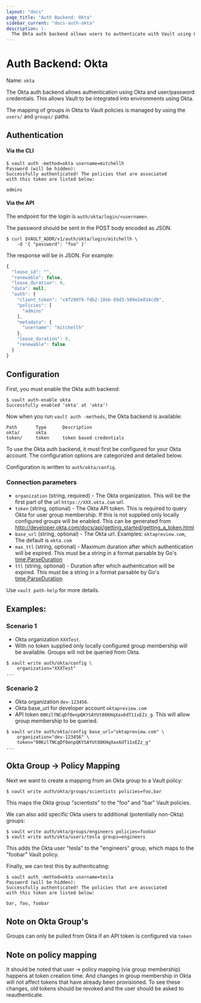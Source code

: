 ```yaml
---
layout: "docs"
page_title: "Auth Backend: Okta"
sidebar_current: "docs-auth-okta"
description: |-
  The Okta auth backend allows users to authenticate with Vault using Okta credentials.
---
```


# Auth Backend: Okta

Name: `okta`

The Okta auth backend allows authentication using Okta
and user/password credentials. This allows Vault to be integrated
into environments using Okta.

The mapping of groups in Okta to Vault policies is managed by using the
`users/` and `groups/` paths.

## Authentication

#### Via the CLI

```
$ vault auth -method=okta username=mitchellh
Password (will be hidden):
Successfully authenticated! The policies that are associated
with this token are listed below:

admins
```

#### Via the API

The endpoint for the login is `auth/okta/login/<username>`.

The password should be sent in the POST body encoded as JSON.

```shell
$ curl $VAULT_ADDR/v1/auth/okta/login/mitchellh \
    -d '{ "password": "foo" }'
```

The response will be in JSON. For example:

```javascript
{
  "lease_id": "",
  "renewable": false,
  "lease_duration": 0,
  "data": null,
  "auth": {
    "client_token": "c4f280f6-fdb2-18eb-89d3-589e2e834cdb",
    "policies": [
      "admins"
    ],
    "metadata": {
      "username": "mitchellh"
    },
    "lease_duration": 0,
    "renewable": false
  }
}
```

## Configuration

First, you must enable the Okta auth backend:

```
$ vault auth-enable okta
Successfully enabled 'okta' at 'okta'!
```

Now when you run `vault auth -methods`, the Okta backend is available:

```
Path       Type      Description
okta/      okta
token/     token     token based credentials
```

To use the Okta auth backend, it must first be configured for your Okta account.
The configuration options are categorized and detailed below.

Configuration is written to `auth/okta/config`.

### Connection parameters

* `organization` (string, required) - The Okta organization.  This will be the first part of the url `https://XXX.okta.com` url.
* `token` (string, optional) - The Okta API token.  This is required to query Okta for user group membership. If this is not supplied only locally configured groups will be enabled. This can be generated from http://developer.okta.com/docs/api/getting_started/getting_a_token.html
* `base_url` (string, optional) - The Okta url. Examples: `oktapreview.com`, The default is `okta.com`
* `max_ttl` (string, optional) - Maximum duration after which authentication will be expired.
 This must be a string in a format parsable by Go's [time.ParseDuration](https://golang.org/pkg/time/#ParseDuration)
* `ttl` (string, optional) - Duration after which authentication will be expired.
 This must be a string in a format parsable by Go's [time.ParseDuration](https://golang.org/pkg/time/#ParseDuration)

Use `vault path-help` for more details.

## Examples:

### Scenario 1

* Okta organization `XXXTest`.
* With no token supplied only locally configured group membership will be available.  Groups will not be queried from Okta.

```
$ vault write auth/okta/config \
    organization="XXXTest"
...
```

### Scenario 2

* Okta organization `dev-123456`.
* Okta base_url for developer account `oktapreview.com`
* API token `00KzlTNCqDf0enpQKYSAYUt88KHqXax6dT11xEZz_g`. This will allow group membership to be queried.

```
$ vault write auth/okta/config base_url="oktapreview.com" \
    organization="dev-123456" \
    token="00KzlTNCqDf0enpQKYSAYUt88KHqXax6dT11xEZz_g" 
...
```

## Okta Group -> Policy Mapping

Next we want to create a mapping from an Okta group to a Vault policy:

```
$ vault write auth/okta/groups/scientists policies=foo,bar
```

This maps the Okta group "scientists" to the "foo" and "bar" Vault policies.

We can also add specific Okta users to additional (potentially non-Okta) groups:

```
$ vault write auth/okta/groups/engineers policies=foobar
$ vault write auth/okta/users/tesla groups=engineers
```

This adds the Okta user "tesla" to the "engineers" group, which maps to
the "foobar" Vault policy.

Finally, we can test this by authenticating:

```
$ vault auth -method=okta username=tesla
Password (will be hidden):
Successfully authenticated! The policies that are associated
with this token are listed below:

bar, foo, foobar
```

## Note on Okta Group's

Groups can only be pulled from Okta if an API token is configured via `token`

## Note on policy mapping

It should be noted that user -> policy mapping (via group membership) happens at token creation time. And changes in group membership in Okta will not affect tokens that have already been provisioned. To see these changes, old tokens should be revoked and the user should be asked to reauthenticate.
